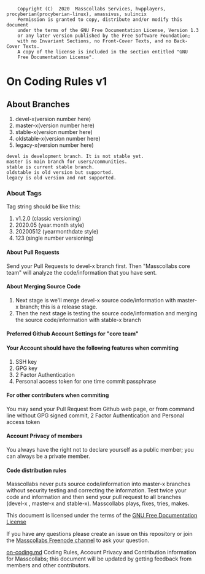         Copyright (C)  2020  Masscollabs Services, hwpplayers, procyberian(procyberian-linux), amassivus, sulincix
		Permission is granted to copy, distribute and/or modify this document
        under the terms of the GNU Free Documentation License, Version 1.3
        or any later version published by the Free Software Foundation;
        with no Invariant Sections, no Front-Cover Texts, and no Back-Cover Texts.
        A copy of the license is included in the section entitled "GNU
        Free Documentation License".

# On Coding Rules v1

## About Branches

1. devel-x(version number here)
2. master-x(version number here)
3. stable-x(version number here)
4. oldstable-x(version number here)
5. legacy-x(version number here)

```
devel is development branch. It is not stable yet.
master is main branch for users/communities.
stable is current stable branch.
oldstable is old version but supported.
legacy is old version and not supported.
```

### About Tags

Tag string should be like this:

1. v1.2.0 (classic versioning)
2. 2020.05 (year.month style)
3. 20200512 (yearmonthdate style)
4. 123 (single number versioning)

#### About Pull Requests

Send your Pull Requests to devel-x branch first. Then "Masscollabs core team" will analyze the code/information that you have sent.

#### About Merging Source Code

1. Next stage is we'll merge devel-x source code/information with master-x branch; this is a release stage.
2. Then the next stage is testing the source code/information and merging the source code/information with stable-x branch

#### Preferred Github Account Settings for "core team"

#### Your Account should have the following features when commiting

1. SSH key
2. GPG key
3. 2 Factor Authentication
4. Personal access token for one time commit passphrase

#### For other contributers when commiting

You may send your Pull Request from Github web page, or from command line without GPG signed commit, 2 Factor Authentication and Personal access token 

#### Account Privacy of members

You always have the right not to declare yourself as a public member; you can always be a private member.

#### Code distribution rules

Masscollabs never puts source code/information into master-x branches without security testing and correcting the information. Test twice your code and information and then send your pull request to all branches (devel-x , master-x and stable-x). Masscollabs plays, fixes, tries, makes.

This document is licensed under the terms of the [GNU Free Documentation License](https://www.gnu.org/licenses/fdl-1.3.en.html)

If you have any questions please create an issue on this repository or join the [Masscollabs Freenode channel](https://webchat.freenode.net/?channels=#masscollabs) to ask your question.

[on-coding.md](https://github.com/masscollabs/masscollabs/blob/master/on-coding.md) Coding Rules, Account Privacy and Contribution information for Masscollabs; this document will be updated by getting feedback from members and other contributors.
